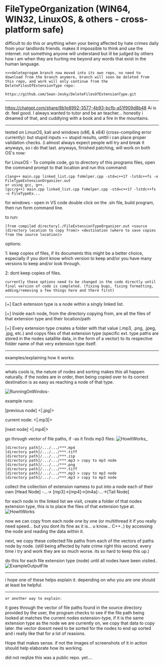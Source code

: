 # FileTypeOrganization (WIN64, WIN32, LinuxOS, & others - cross-platform safe)

difficult to do this or anything when your being affected by hate crimes daily from your landlords friends. makes it impossible to think and use the internet.  not something anyone will understand but ill be judged by others how i am when they are hurting me beyond any words that exist in the human language. 

    >>>deleteprogam branch now moved into its own repo, no need to download from the branch anymore, branch will soon be deleted from this repo, and work will only continue from the DeleteFilesOfExtensionType repo:

    https://github.com/Sean-Jesky/DeleteFilesOfExtensionType.git

--- 

https://chatgpt.com/share/8b1e8992-3577-4b93-bcfb-a51f909d8b48
Ai is dr. feel good. I always wanted to tutor and be an teacher... honestly i dreamed of that, and cuddlying with a book and a fire in the mountains. 

---

tested on LinuxOS, kali and windows (x86, & x64) (cross-compiling error currently):
but stupid inputs == stupid results, unttil i can place proper validation checks. (i almost always expect people will try and break it anyways, so i do that last. 
anyways, finished patching, will work on both OS's now: 

for LinuxOS - To compile code, go to directory of this programs files, open the command prompt to that location and run this command:

    clang++ main.cpp linked_list.cpp fsHelper.cpp -std=c++17 -lstdc++fs -o FileTypeExtensionOrganizer.out
    or using gcc, g++.  
    [gcc/g++] main.cpp linked_list.cpp fsHelper.cpp -std=c++17 -lstdc++fs -o FileTypeEx...

for windows - open in VS code double click on the .sln file, build program, then run form command line.

to run:

    [from compiled directory]./FileExtensionTypeOrganizer.out <source (directory location to copy from)> <destination (where to save copies from the source location)> 

options:

1: keep copies of files, if its documents this might be a better choice, especially if you dont know which version to keep and/or you have many versions to keep and/or look through. 


2: dont keep copies of files. 

    currently these options need to be changed in the code directly until final version of code is completed. (fixing bugs, fixing formatting, adding/removing a few things here and there first)
---
[+] Each extension type is a node within a singly linked list. 

[+] Inside each node, from the directory copying from, are all the files of that extension type and their location/path 

[+] Every extension type creates a folder with that value (.mp3, .png, .jpeg, .jpg, etc.) and copys files of that extension type (specific ext. type paths are stored in the nodes satallite data, in the form of a vector) to its respective folder name of that very extension type itself. 


---

examples/explaining how it works:

---
whats cools is, the nature of nodes and sorting makes this all happen naturally. if the nodes are in order, then being copied over to its correct destination is as easy as reaching a node of that type. 

![RunningOnWindos-](https://github.com/user-attachments/assets/1e21d3a7-18e6-41be-9f00-50143bc89cf7)

example runs:

[previous node] <|.jpg|>

current node:    <|.mp3|>

[next node]     <|.mp4|> 
 
  go through vector of file paths, if -as it finds mp3 files:
  ![HowItWorks_](https://github.com/user-attachments/assets/b52dec5b-93eb-475f-b7c3-58d124f9bff7)

    [directory path]/.../.../***.mp4
    [directory path]/.../.../***.tiff
    [directory path]/.../.../***.zip
    [directory path]/.../.../***.mp3 > copy to mp3 node
    [directory path]/.../.../***.png
    [directory path]/.../.../***.tiff
    [directory path]/.../.../***.mp3 > copy to mp3 node
    [directory path]/.../.../***.mp3 > copy to mp3 node

collect the collection of extension namess to put into a node each of their own [Head Node] -...-> [mp3]->[mp4]->[m4a]-...->[Tail Node]


for each node in the linked list we visit, create a folder of that nodes extension type, this is to place the files of that extension type at. 
![HowItWorks](https://github.com/user-attachments/assets/fbebbb26-9b35-4cf9-a183-09eee4f77aae)

now we can copy from each node one by one (or multithread it if you really need speed... but you dont its fine as it is... u know... C++..) by accessing the node and reading the data within it.  

  next, we copy these collected file paths from each of the vectors of paths node by node. (still being affected by hate crime right this second. every time i try and work they are so much worse. its so hard to keep this up.)
  
do this for each file extension type (node) until all nodes have been visited.. 
![ExampleOutputFile](https://github.com/user-attachments/assets/40f7d053-6e63-45bd-ba9f-b081473724cb)

---

i hope one of these helps explain it. depending on who you are one should at least be helpful. 

---

    or another way to explain:

 
it goes through the vector of file paths found in the source directory provided by the user, the program checks to see if the file path being looked at matches the current nodes extension-type, if it is the same extension type as the node we are currently on, we copy that data to copy later. the vector doesnt need to be sorted for the nodes to end up sorted and i really like that for a lot of reasions. 


Hope that makes sense. if not the images of screenshots of it in action should help elaborate how its working. 


did not reqlize this was a public repo. yet....
